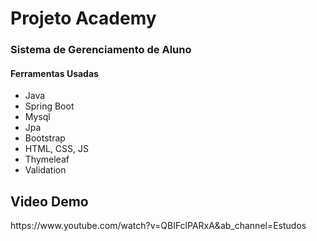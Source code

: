  <h1>Projeto Academy</h1>
 
<h3>Sistema de Gerenciamento de Aluno</h3>
<h4>Ferramentas Usadas</h4>
<ul>
  <li>Java</li>
  <li>Spring Boot</li>
  <li>Mysql</li>
  <li>Jpa</li>
  <li>Bootstrap</li>
  <li>HTML, CSS, JS</li>
  <li>Thymeleaf</li>
  <li>Validation</li>
</ul>
 
 <h2>Video Demo</h2>
https://www.youtube.com/watch?v=QBIFclPARxA&ab_channel=Estudos
<img src="" />
